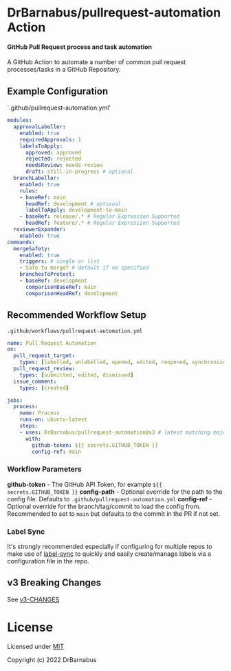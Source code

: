 # DrBarnabus/pullrequest-automation Action
#### GitHub Pull Request process and task automation

A GitHub Action to automate a number of common pull request processes/tasks in a GitHub Repository.

## Example Configuration

`.github/pullrequest-automation.yml'
```yaml
modules:
  approvalLabeller:
    enabled: true
    requiredApprovals: 1
    labelsToApply:
      approved: approved
      rejected: rejected
      needsReview: needs-review
      draft: still-in-progress # optional
  branchLabeller:
    enabled: true
    rules:
    - baseRef: main
      headRef: development # optional
      labelToApply: development-to-main
    - baseRef: release/.* # Regular Expression Supported
      headRef: feature/.* # Regular Expression Supported
  reviewerExpander:
    enabled: true
commands:
  mergeSafety:
    enabled: true
    triggers: # single or list
    - Safe to merge? # default if no specified
    branchesToProtect:
    - baseRef: development
      comparisonBaseRef: main
      comparisonHeadRef: development
```

## Recommended Workflow Setup

`.github/workflows/pullrequest-automation.yml`
```yaml
name: Pull Request Automation
on:
  pull_request_target:
    types: [labelled, unlabelled, opened, edited, reopened, synchronize, converted_to_draft, ready_for_review, review_requested]
  pull_request_review:
    types: [submitted, edited, dismissed]
  issue_comment:
    types: [created]

jobs:
  process:
    name: Process
    runs-on: ubuntu-latest
    steps:
    - uses: DrBarnabus/pullrequest-automation@v3 # latest matching major version 'v3' or specific version 'v2.4.1' or branch 'main'
      with:
        github-token: ${{ secrets.GITHUB_TOKEN }}
        config-ref: main

```

### Workflow Parameters

__github-token__ - The GitHub API Token, for example `${{ secrets.GITHUB_TOKEN }}`
__config-path__ - Optional override for the path to the config file. Defaults to `.github/pullrequest-automation.yml`
__config-ref__ - Optional override for the branch/tag/commit to load the config from. Recommended to set to `main` but defaults to the commit in the PR if not set.

### Label Sync

It's strongly recommended especially if configuring for multiple repos to make use of [label-sync](https://github.com/DrBarnabus/label-sync) to quickly and easily create/manage labels via a configuration file in the repo.

## v3 Breaking Changes

See [v3-CHANGES](./v3-CHANGES.md)

# License

Licensed under [MIT](./LICENSE)

Copyright (c) 2022 DrBarnabus
